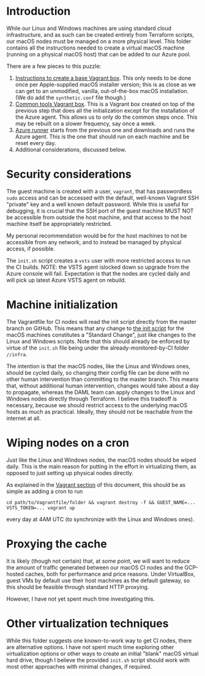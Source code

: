 # Introduction

While our Linux and Windows machines are using standard cloud infrastructure,
and as such can be created entirely from Terraform scripts, our macOS nodes
must be managed on a more physical level. This folder contains all the
instructions needed to create a virtual macOS machine (running on a physical
macOS host) that can be added to our Azure pool.

There are a few pieces to this puzzle:

1. [Instructions to create a base Vagrant box](1-create-box/README.md). This only
   needs to be done once per Apple-supplied macOS installer version; this is as
   close as we can get to an unmodified, vanilla, out-of-the-box macOS
   installation. (We do add the `synthetic.conf` file though.)
2. [Common tools Vagrant box](2-common-box/README.md). This is a Vagrant box
   created on top of the previous step that does all the initialization except
   for the installation of the Azure agent. This allows us to only do the common
   steps once. This may be rebuilt on a slower frequency, say once a week.
1. [Azure runner](2-running-box/README.md) starts from the previous one and
   downloads and runs the Azure agent. This is the one that should run on each
   machine and be reset every day.
3. Additional considerations, discussed below.

# Security considerations

The guest machine is created with a user, `vagrant`, that has passwordless
`sudo` access and can be accessed with the default, well-known Vagrant SSH
"private" key and a well known default password. While this is useful for debugging,
it is crucial that the SSH port of the guest machine MUST NOT be accessible from
outside the host machine, and that access to the host machine itself be appropriately
restricted.

My personal recommendation would be for the host machines to not be accessible
from any network, and to instead be managed by physical access, if possible.

The `init.sh` script creates a `vsts` user with more restricted access to run
the CI builds. NOTE: the VSTS agent islocked down so upgrade from the Azure console
will fail. Expectation is that the nodes are cycled daily and will pick up latest
Azure VSTS agent on rebuild.

# Machine initialization

The Vagrantfile for CI nodes will read the init script directly from the master
branch on GitHub. This means that any change to [the init
script](2-vagrant-files/init.sh) for the macOS machines constitutes a "Standard
Change", just like changes to the Linux and Windows scripts. Note that this
should already be enforced by virtue of the `init.sh` file being under the
already-monitored-by-CI folder `//infra`.

The intention is that the macOS nodes, like the Linux and Windows ones, should
be cycled daily, so changing their config file can be done with no other human
intervention than committing to the master branch. This means that, without
additional human intervention, changes would take about a day to propagate,
whereas the DAML team can apply changes to the Linux and Windows nodes directly
through Terraform. I believe this tradeoff is necessary, because we should
restrict access to the underlying macOS hosts as much as practical. Ideally,
they should not be reachable from the internet at all.

# Wiping nodes on a cron

Just like the Linux and Windows nodes, the macOS nodes should be wiped daily.
This is the main reason for putting in the effort in virtualizing them, as
opposed to just setting up physical nodes directly.

As explained in the [Vagrant section](2-vagrant-files/README.md) of this
document, this should be as simple as adding a cron to run

```
cd path/to/Vagrantfile/folder && vagrant destroy -f && GUEST_NAME=... VSTS_TOKEN=... vagrant up
```

every day at 4AM UTC (to synchronize with the Linux and Windows ones).

# Proxying the cache

It is likely (though not certain) that, at some point, we will want to reduce
the amount of traffic generated between our macOS CI nodes and the GCP-hosted
caches, both for performance and price reasons. Under VirtualBox, guest VMs by
default use their host machines as the default gateway, so this should be
feasible through standard HTTP proxying.

However, I have not yet spent much time investigating this.

# Other virtualization techniques

While this folder suggests one known-to-work way to get CI nodes, there are
alternative options. I have not spent much time exploring other virtualization
options or other ways to create an initial "blank" macOS virtual hard drive,
though I believe the provided `init.sh` script should work with most other
approaches with minimal changes, if required.
